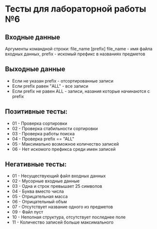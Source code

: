# Тесты для лабораторной работы №6

## Входные данные
Aргументы командной строки: file_name \[prefix\]
file_name - имя файла входных данных,
prefix - искомый префикс в названиях предметов

## Выходные данные
- Если не указан prefix - отсортированные записи
- Если prefix равен "ALL" - все записи
- Если prefix не равен ALL - записи, назания которые начинаются с prefix

## Позитивные тесты:
- 01 - Проверка сортировки
- 02 - Проверка стабильности сортировки
- 03 - Проверка работы поиска
- 04 - Проверка prefix == "ALL"
- 05 - Максимально возможное количество записей
- 06 - Нет искомого префикса среди имен записей

## Негативные тесты:
- 01 - Несуществующий файл входных данных
- 02 - Мусорные входные данные
- 03 - Одна и строк превышает 25 символов
- 04 - Буква вместо числа
- 05 - Отрицательная масса
- 06 - Отрицательный объм
- 07 - Отсутствует название одного из предметов
- 09 - Файл пуст
- 10 - Неполная структура, отсутствует последнее поле
- 11 - Количество записей больше максимального